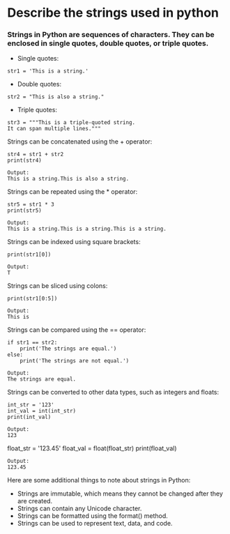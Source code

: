 # Describe the strings used in python


 ### Strings in Python are sequences of characters. They can be enclosed in single quotes, double quotes, or triple quotes.

* Single quotes:
```
str1 = 'This is a string.'
```
* Double quotes:
```
str2 = "This is also a string."
```
* Triple quotes:
```
str3 = """This is a triple-quoted string.
It can span multiple lines."""
```

Strings can be concatenated using the + operator:
```
str4 = str1 + str2
print(str4)
```
```
Output:
This is a string.This is also a string.
```

Strings can be repeated using the * operator:
```
str5 = str1 * 3
print(str5)
```
```
Output:
This is a string.This is a string.This is a string.
```

Strings can be indexed using square brackets:
```
print(str1[0])
```
```
Output:
T
```

Strings can be sliced using colons:
```
print(str1[0:5])
```
```
Output:
This is
```

Strings can be compared using the == operator:
```
if str1 == str2:
    print('The strings are equal.')
else:
    print('The strings are not equal.')
```
```
Output:
The strings are equal.
```

Strings can be converted to other data types, such as integers and floats:
```
int_str = '123'
int_val = int(int_str)
print(int_val)
```
```
Output:
123
```

float_str = '123.45'
float_val = float(float_str)
print(float_val)
```
Output:
123.45
```

Here are some additional things to note about strings in Python:

* Strings are immutable, which means they cannot be changed after they are created.
* Strings can contain any Unicode character.
* Strings can be formatted using the format() method.
* Strings can be used to represent text, data, and code.

